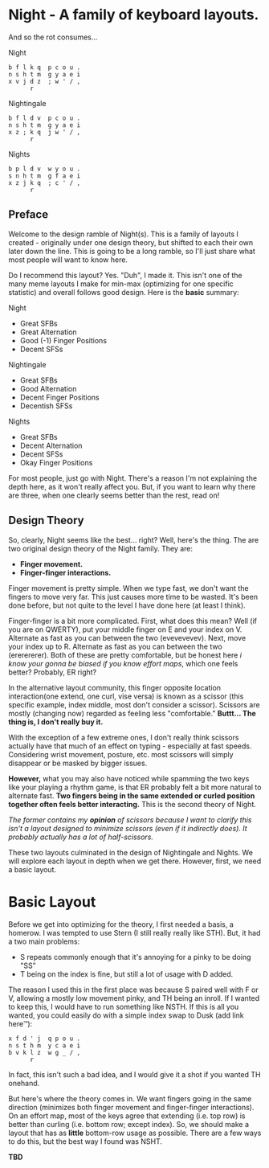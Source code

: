 # Night - A family of keyboard layouts.
And so the rot consumes...

Night
```
b f l k q  p c o u .
n s h t m  g y a e i
x v j d z  ; w ' / ,
      r    
```

Nightingale
```
b f l d v  p c o u .
n s h t m  g y a e i
x z ; k q  j w ' / ,
      r      
```
Nights
```
b p l d v  w y o u .
s n h t m  g f a e i
x z j k q  ; c ' / ,
      r      
```

## Preface
Welcome to the design ramble of Night(s). This is a family of layouts I created - originally under one design theory, but shifted to each their own later down the line.
This is going to be a long ramble, so I'll just share what most people will want to know here.

Do I recommend this layout? Yes. "Duh", I made it. This isn't one of the many meme layouts I make for min-max (optimizing for one specific statistic) and overall follows good design.
Here is the **basic** summary:

Night
- Great SFBs
- Great Alternation
- Good (-1) Finger Positions
- Decent SFSs

Nightingale
- Great SFBs
- Good Alternation
- Decent Finger Positions
- Decentish SFSs

Nights
- Great SFBs
- Decent Alternation
- Decent SFSs
- Okay Finger Positions

For most people, just go with Night. There's a reason I'm not explaining the depth here, as it won't really affect you. But, if you want to learn why there are three, when one clearly seems better than the rest, read on!

## Design Theory
So, clearly, Night seems like the best... right? Well, here's the thing. The are two original design theory of the Night family. They are:
- **Finger movement.**
- **Finger-finger interactions.**

Finger movement is pretty simple. When we type fast, we don't want the fingers to move very far. This just causes more time to be wasted. It's been done before, but not quite to the level I have done here (at least I think).

Finger-finger is a bit more complicated.
First, what does this mean? Well (if you are on QWERTY), put your middle finger on E and your index on V. Alternate as fast as you can between the two (evevevevev). Next, move your index up to R. Alternate as fast as you can between the two (ererererer). Both of these are pretty comfortable, but be honest here *i know your gonna be biased if you know effort maps*, which one feels better? Probably, ER right?

In the alternative layout community, this finger opposite location interaction(one extend, one curl, vise versa) is known as a scissor (this specific example, index middle, most don't consider a scissor). Scissors are mostly (changing now) regarded as feeling less "comfortable." **Buttt... The thing is, I don't really buy it.** 

With the exception of a few extreme ones, I don't really think scissors actually have that much of an effect on typing - especially at fast speeds. Considering wrist movement, posture, etc. most scissors will simply disappear or be masked by bigger issues. 

**However,** what you may also have noticed while spamming the two keys like your playing a rhythm game, is that ER probably felt a bit more natural to alternate fast. **Two fingers being in the same extended or curled position together often feels better interacting.** This is the second theory of Night.

*The former contains my **opinion** of scissors because I want to clarify this isn't a layout designed to minimize scissors (even if it indirectly does). It probably actually has a lot of half-scissors.*

These two layouts culminated in the design of Nightingale and Nights. We will explore each layout in depth when we get there. However, first, we need a basic layout. 

# Basic Layout
Before we get into optimizing for the theory, I first needed a basis, a homerow. I was tempted to use Stern (I still really really like STH).
But, it had a two main problems:
- S repeats commonly enough that it's annoying for a pinky to be doing "SS"
- T being on the index is fine, but still a lot of usage with D added.

The reason I used this in the first place was because S paired well with F or V, allowing a mostly low movement pinky, and TH being an inroll. If I wanted to keep this, I would have to run something like NSTH. If this is all you wanted, you could easily do with a simple index swap to Dusk (add link here:tm:):
```
x f d ' j  q p o u .
n s t h m  y c a e i
b v k l z  w g _ / ,
      r                 
```
In fact, this isn't such a bad idea, and I would give it a shot if you wanted TH onehand. 

But here's where the theory comes in. We want fingers going in the same direction (minimizes both finger movement and finger-finger interactions). On an effort map, most of the keys agree that extending (i.e. top row) is better than curling (i.e. bottom row; except index). So, we should make a layout that has as **little** bottom-row usage as possible. There are a few ways to do this, but the best way I found was NSHT.

**TBD**
